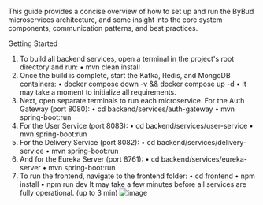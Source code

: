 This guide provides a concise overview of how to set up and run the ByBud microservices architecture, and some insight into the core system components, communication patterns, and best practices.
 
Getting Started
1.	To build all backend services, open a terminal in the project's root directory and run:
•	mvn clean install
2.	Once the build is complete, start the Kafka, Redis, and MongoDB containers:
•	docker compose down -v && docker compose up -d
•	It may take a moment to initialize all requirements.
3.	Next, open separate terminals to run each microservice. For the Auth Gateway (port 8080):
•	cd backend/services/auth-gateway
•	mvn spring-boot:run
4.	For the User Service (port 8083):
•	cd backend/services/user-service
•	mvn spring-boot:run
5.	For the Delivery Service (port 8082):
•	cd backend/services/delivery-service
•	mvn spring-boot:run
6.	And for the Eureka Server (port 8761):
•	cd backend/services/eureka-server
•	mvn spring-boot:run
7.	To run the frontend, navigate to the frontend folder:
•	cd frontend
•	npm install
•	npm run dev
It may take a few minutes before all services are fully operational. (up to 3 min)
![image](https://github.com/user-attachments/assets/91a5b805-8ffd-4821-b2d8-16fb91444e9a)
